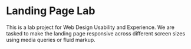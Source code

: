 # Landing Page Lab
This is a lab project for Web Design Usability and Experience. We are tasked to make the landing page responsive across different screen sizes using media queries or fluid markup.
